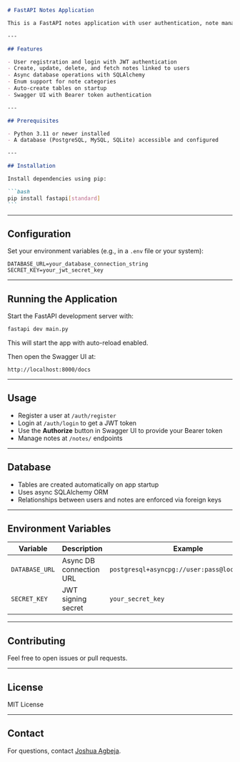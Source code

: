 ````markdown
# FastAPI Notes Application

This is a FastAPI notes application with user authentication, note management, and async SQLAlchemy.

---

## Features

- User registration and login with JWT authentication
- Create, update, delete, and fetch notes linked to users
- Async database operations with SQLAlchemy
- Enum support for note categories
- Auto-create tables on startup
- Swagger UI with Bearer token authentication

---

## Prerequisites

- Python 3.11 or newer installed
- A database (PostgreSQL, MySQL, SQLite) accessible and configured

---

## Installation

Install dependencies using pip:

```bash
pip install fastapi[standard]
```
````

---

## Configuration

Set your environment variables (e.g., in a `.env` file or your system):

```env
DATABASE_URL=your_database_connection_string
SECRET_KEY=your_jwt_secret_key

```

---

## Running the Application

Start the FastAPI development server with:

```bash
fastapi dev main.py
```

This will start the app with auto-reload enabled.

Then open the Swagger UI at:

```
http://localhost:8000/docs
```

---

## Usage

- Register a user at `/auth/register`
- Login at `/auth/login` to get a JWT token
- Use the **Authorize** button in Swagger UI to provide your Bearer token
- Manage notes at `/notes/` endpoints

---

## Database

- Tables are created automatically on app startup
- Uses async SQLAlchemy ORM
- Relationships between users and notes are enforced via foreign keys

---

## Environment Variables

| Variable       | Description             | Example                                       |
| -------------- | ----------------------- | --------------------------------------------- |
| `DATABASE_URL` | Async DB connection URL | `postgresql+asyncpg://user:pass@localhost/db` |
| `SECRET_KEY`   | JWT signing secret      | `your_secret_key`                             |

---

## Contributing

Feel free to open issues or pull requests.

---

## License

MIT License

---

## Contact

For questions, contact [Joshua Agbeja](mailto:talktogbenga@gmail.com).

```

```
